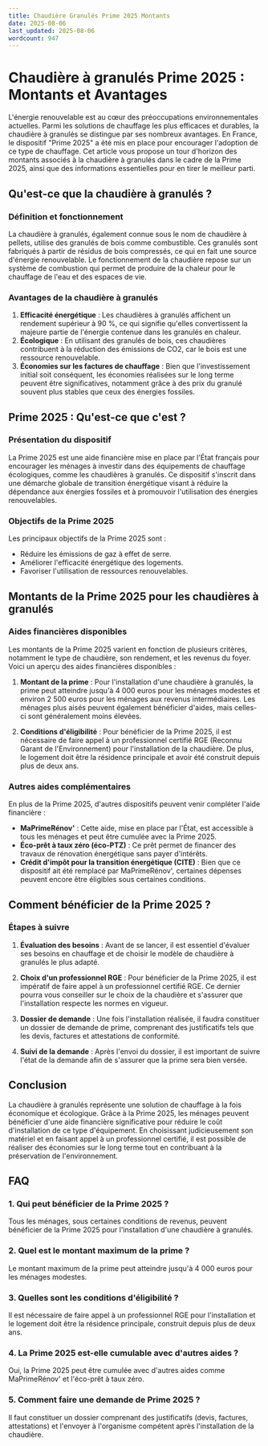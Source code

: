 ```yaml
---
title: Chaudière Granulés Prime 2025 Montants
date: 2025-08-06
last_updated: 2025-08-06
wordcount: 947
---
```


# Chaudière à granulés Prime 2025 : Montants et Avantages

L'énergie renouvelable est au cœur des préoccupations environnementales actuelles. Parmi les solutions de chauffage les plus efficaces et durables, la chaudière à granulés se distingue par ses nombreux avantages. En France, le dispositif "Prime 2025" a été mis en place pour encourager l'adoption de ce type de chauffage. Cet article vous propose un tour d'horizon des montants associés à la chaudière à granulés dans le cadre de la Prime 2025, ainsi que des informations essentielles pour en tirer le meilleur parti.

## Qu'est-ce que la chaudière à granulés ?

### Définition et fonctionnement

La chaudière à granulés, également connue sous le nom de chaudière à pellets, utilise des granulés de bois comme combustible. Ces granulés sont fabriqués à partir de résidus de bois compressés, ce qui en fait une source d'énergie renouvelable. Le fonctionnement de la chaudière repose sur un système de combustion qui permet de produire de la chaleur pour le chauffage de l'eau et des espaces de vie.

### Avantages de la chaudière à granulés

1. **Efficacité énergétique** : Les chaudières à granulés affichent un rendement supérieur à 90 %, ce qui signifie qu'elles convertissent la majeure partie de l'énergie contenue dans les granulés en chaleur.
2. **Écologique** : En utilisant des granulés de bois, ces chaudières contribuent à la réduction des émissions de CO2, car le bois est une ressource renouvelable.
3. **Économies sur les factures de chauffage** : Bien que l'investissement initial soit conséquent, les économies réalisées sur le long terme peuvent être significatives, notamment grâce à des prix du granulé souvent plus stables que ceux des énergies fossiles.

## Prime 2025 : Qu'est-ce que c'est ?

### Présentation du dispositif

La Prime 2025 est une aide financière mise en place par l'État français pour encourager les ménages à investir dans des équipements de chauffage écologiques, comme les chaudières à granulés. Ce dispositif s'inscrit dans une démarche globale de transition énergétique visant à réduire la dépendance aux énergies fossiles et à promouvoir l'utilisation des énergies renouvelables.

### Objectifs de la Prime 2025

Les principaux objectifs de la Prime 2025 sont :
- Réduire les émissions de gaz à effet de serre.
- Améliorer l'efficacité énergétique des logements.
- Favoriser l'utilisation de ressources renouvelables.

## Montants de la Prime 2025 pour les chaudières à granulés

### Aides financières disponibles

Les montants de la Prime 2025 varient en fonction de plusieurs critères, notamment le type de chaudière, son rendement, et les revenus du foyer. Voici un aperçu des aides financières disponibles :

1. **Montant de la prime** : Pour l'installation d'une chaudière à granulés, la prime peut atteindre jusqu'à 4 000 euros pour les ménages modestes et environ 2 500 euros pour les ménages aux revenus intermédiaires. Les ménages plus aisés peuvent également bénéficier d'aides, mais celles-ci sont généralement moins élevées.
   
2. **Conditions d'éligibilité** : Pour bénéficier de la Prime 2025, il est nécessaire de faire appel à un professionnel certifié RGE (Reconnu Garant de l'Environnement) pour l'installation de la chaudière. De plus, le logement doit être la résidence principale et avoir été construit depuis plus de deux ans.

### Autres aides complémentaires

En plus de la Prime 2025, d'autres dispositifs peuvent venir compléter l'aide financière :
- **MaPrimeRénov'** : Cette aide, mise en place par l'État, est accessible à tous les ménages et peut être cumulée avec la Prime 2025.
- **Éco-prêt à taux zéro (éco-PTZ)** : Ce prêt permet de financer des travaux de rénovation énergétique sans payer d'intérêts.
- **Crédit d'impôt pour la transition énergétique (CITE)** : Bien que ce dispositif ait été remplacé par MaPrimeRénov', certaines dépenses peuvent encore être éligibles sous certaines conditions.

## Comment bénéficier de la Prime 2025 ?

### Étapes à suivre

1. **Évaluation des besoins** : Avant de se lancer, il est essentiel d'évaluer ses besoins en chauffage et de choisir le modèle de chaudière à granulés le plus adapté.
   
2. **Choix d'un professionnel RGE** : Pour bénéficier de la Prime 2025, il est impératif de faire appel à un professionnel certifié RGE. Ce dernier pourra vous conseiller sur le choix de la chaudière et s'assurer que l'installation respecte les normes en vigueur.

3. **Dossier de demande** : Une fois l'installation réalisée, il faudra constituer un dossier de demande de prime, comprenant des justificatifs tels que les devis, factures et attestations de conformité.

4. **Suivi de la demande** : Après l'envoi du dossier, il est important de suivre l'état de la demande afin de s'assurer que la prime sera bien versée.

## Conclusion

La chaudière à granulés représente une solution de chauffage à la fois économique et écologique. Grâce à la Prime 2025, les ménages peuvent bénéficier d'une aide financière significative pour réduire le coût d'installation de ce type d'équipement. En choisissant judicieusement son matériel et en faisant appel à un professionnel certifié, il est possible de réaliser des économies sur le long terme tout en contribuant à la préservation de l'environnement.

## FAQ

### 1. Qui peut bénéficier de la Prime 2025 ?

Tous les ménages, sous certaines conditions de revenus, peuvent bénéficier de la Prime 2025 pour l'installation d'une chaudière à granulés.

### 2. Quel est le montant maximum de la prime ?

Le montant maximum de la prime peut atteindre jusqu'à 4 000 euros pour les ménages modestes.

### 3. Quelles sont les conditions d'éligibilité ?

Il est nécessaire de faire appel à un professionnel RGE pour l'installation et le logement doit être la résidence principale, construit depuis plus de deux ans.

### 4. La Prime 2025 est-elle cumulable avec d'autres aides ?

Oui, la Prime 2025 peut être cumulée avec d'autres aides comme MaPrimeRénov' et l'éco-prêt à taux zéro.

### 5. Comment faire une demande de Prime 2025 ?

Il faut constituer un dossier comprenant des justificatifs (devis, factures, attestations) et l'envoyer à l'organisme compétent après l'installation de la chaudière.